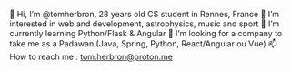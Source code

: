 👋 Hi, I’m @tomherbron, 28 years old CS student in Rennes, France
👀 I’m interested in web and development, astrophysics, music and sport
🌱 I’m currently learning Python/Flask & Angular
💞️ I’m looking for a company to take me as a Padawan (Java, Spring, Python, React/Angular ou Vue)
📫 How to reach me : tom.herbron@proton.me
